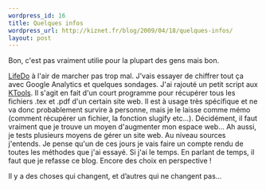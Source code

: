 ```yaml
--- 
wordpress_id: 16
title: Quelques infos
wordpress_url: http://kiznet.fr/blog/2009/04/18/quelques-infos/
layout: post
---
```

Bon, c'est pas vraiment utilie pour la plupart des gens mais bon.

[LifeDo](http://lifedo.kiznet.fr/) à l'air de marcher pas trop mal. J'vais
essayer de chiffrer tout ça avec Google Analytics et quelques sondages. J'ai
rajouté un petit script aux [KTools](http://bitbucket.org/Kizlum/ktools/). Il
s'agit en fait d'un court programme pour récupérer tous les fichiers .tex et
.pdf d'un certain site web. Il est à usage très spécifique et ne va donc
probablement survire à personne, mais je le laisse comme mémo (comment
récupérer un fichier, la fonction slugify etc...). Décidément, il faut
vraiment que je trouve un moyen d'augmenter mon espace web... Ah aussi, je
tests plusieurs moyens de gérer un site web. Au niveau sources j'entends. Je
pense qu'un de ces jours je vais faire un compte rendu de toutes les méthodes
que j'ai essayé. Si j'ai le temps. En parlant de temps, il faut que je refasse
ce blog. Encore des choix en perspective !

Il y a des choses qui changent, et d’autres qui ne changent pas…

